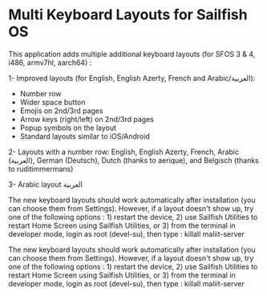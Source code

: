 # Multi Keyboard Layouts for Sailfish OS

This application adds multiple additional keyboard layouts (for SFOS 3 & 4, i486, armv7hl, aarch64) :

1- Improved layouts (for English, English Azerty, French and Arabic/العربية):
- Number row
- Wider space button
- Emojis on 2nd/3rd pages
- Arrow keys (right/left) on 2nd/3rd pages
- Popup symbols on the layout
- Standard layouts similar to iOS/Android

2- Layouts with a number row: English, English Azerty, French, Arabic (العربية), German (Deutsch), Dutch (thanks to aerique), and Belgisch (thanks to ruditimmermans) 

3- Arabic layout العربية

The new keyboard layouts should work automatically after installation (you can choose them from Settings). However, if a layout doesn't show up, try one of the following options : 1) restart the device, 2) use Sailfish Utilities to restart Home Screen using Sailfish Utilities, or 3) from the terminal in developer mode, login as root (devel-su), then type : killall maliit-server

The new keyboard layouts should work automatically after installation (you can choose them from Settings).
However, if a layout doesn't show up, try one of the following options : 1) restart the device, 2) use Sailfish Utilities to restart Home Screen using Sailfish Utilities, or 3) from the terminal in developer mode, login as root (devel-su), then type : killall maliit-server

